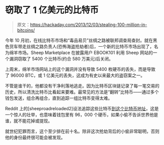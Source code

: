 # 窃取了 1 亿美元的比特币

> 原文：<https://hackaday.com/2013/12/03/stealing-100-million-in-bitcoins/>

今年 10 月初，在线比特币市场和“毒品易贝”丝绸之路被联邦调查局查封。就在黑色货车带走丝绸之路负责人(恐怖海盗抢劫者)后，一个新的比特币市场出现了，名为绵羊市场。Sheep Marketplace 在披露用户 EBOOK101 利用 Sheep 网站的一个漏洞窃取了 5400 个比特币(约合 580 万美元)后关闭。

上周末，绵羊市场网站上的这个漏洞并没有导致 5400 枚硬币的丢失，而是导致了 96000 BTC，或 1 亿美元的丢失，这成为有史以来最大的盗窃案之一。

不管是谁干的，他都没有干净利落地逃走。因为比特币区块链记录了每一笔交易的历史，所以清洗比特币比看起来要难。最常见的方法是“翻转”比特币——通过多个钱包发送，组合再组合，直到追踪一组比特币变得太难。

Reddit 上的[sheeproadreloaded2]设法追踪这些比特币[到这个比特币地址](https://blockchain.info/address/1CbR8da9YPZqXJJKm9ze1GYf67eKAUfXwP)，这是一个惊人的壮举，也意味着钱包里有 96，000 个硬币，如果小偷不告诉世界他是谁，就不能花掉或提现。

就世纪犯罪而言，这个至少排在前十名。除非这次抢劫背后的小偷非常聪明，否则他的身份最终很可能会被发现。
